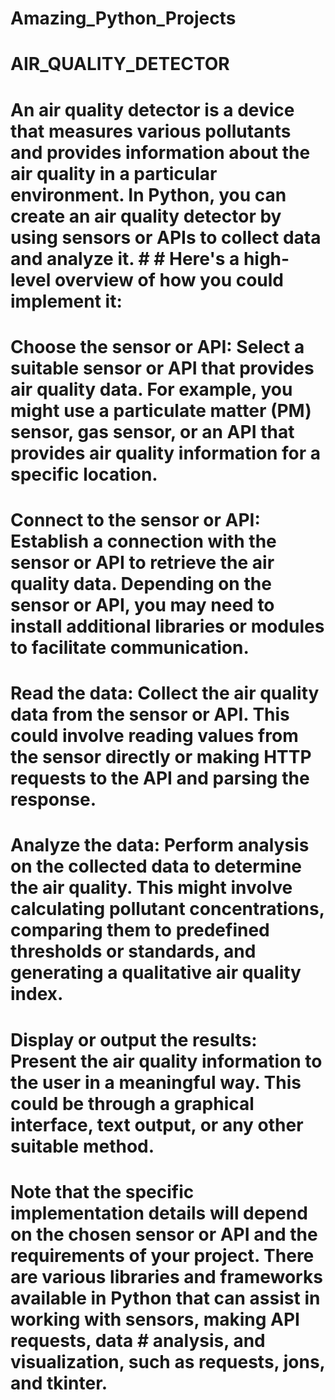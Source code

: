 # Amazing_Python_Projects
# AIR_QUALITY_DETECTOR
# An air quality detector is a device that measures various pollutants and provides information about the air quality in a particular environment. In Python, you can create an air quality detector by using sensors or APIs to collect data and analyze it. # # Here's a high-level overview of how you could implement it:
# Choose the sensor or API: Select a suitable sensor or API that provides air quality data. For example, you might use a particulate matter (PM) sensor, gas sensor, or an API that provides air quality information for a specific location.
# Connect to the sensor or API: Establish a connection with the sensor or API to retrieve the air quality data. Depending on the sensor or API, you may need to install additional libraries or modules to facilitate communication.
# Read the data: Collect the air quality data from the sensor or API. This could involve reading values from the sensor directly or making HTTP requests to the API and parsing the response.
# Analyze the data: Perform analysis on the collected data to determine the air quality. This might involve calculating pollutant concentrations, comparing them to predefined thresholds or standards, and generating a qualitative air quality index.
# Display or output the results: Present the air quality information to the user in a meaningful way. This could be through a graphical interface, text output, or any other suitable method.
# Note that the specific implementation details will depend on the chosen sensor or API and the requirements of your project. There are various libraries and frameworks available in Python that can assist in working with sensors, making API requests, data # analysis, and visualization, such as requests, jons, and tkinter.
